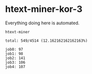 # htext-miner-kor-3

Everything doing here is automated.

```
htext-miner

total: 549/4514 (12.162162162162163%)

job0: 97
job1: 98
job2: 141
job3: 106
job4: 107
```